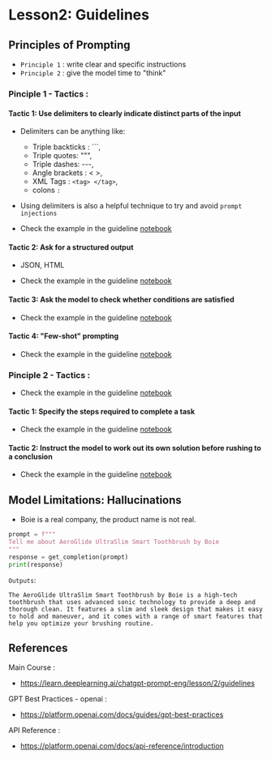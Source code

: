 # Lesson2: Guidelines


## Principles of Prompting

- `Principle 1` : write clear and specific instructions
- `Principle 2` : give the model time to "think"     

### Pinciple 1 - Tactics :  

#### Tactic 1: Use delimiters to clearly indicate distinct parts of the input
- Delimiters can be anything like: 
  - Triple backticks : ```, 
  - Triple quotes: """,
  - Triple dashes:  ---,  
  - Angle brackets : < >, 
  - XML Tags : `<tag> </tag>`, 
  - colons `:` 

- Using delimiters is also a helpful technique to try and avoid `prompt injections`

- Check the example in the guideline [notebook](./lab/l2-guidelines.ipynb)

#### Tactic 2: Ask for a structured output
- JSON, HTML

- Check the example in the guideline [notebook](./lab/l2-guidelines.ipynb)

#### Tactic 3: Ask the model to check whether conditions are satisfied
- Check the example in the guideline [notebook](./lab/l2-guidelines.ipynb)

#### Tactic 4: "Few-shot" prompting
- Check the example in the guideline [notebook](./lab/l2-guidelines.ipynb)

### Pinciple 2 - Tactics :  
- Check the example in the guideline [notebook](./lab/l2-guidelines.ipynb)

#### Tactic 1: Specify the steps required to complete a task
- Check the example in the guideline [notebook](./lab/l2-guidelines.ipynb)

#### Tactic 2: Instruct the model to work out its own solution before rushing to a conclusion
- Check the example in the guideline [notebook](./lab/l2-guidelines.ipynb)


## Model Limitations: Hallucinations
- Boie is a real company, the product name is not real.

```python
prompt = f"""
Tell me about AeroGlide UltraSlim Smart Toothbrush by Boie
"""
response = get_completion(prompt)
print(response)
```

`Outputs`:

```text
The AeroGlide UltraSlim Smart Toothbrush by Boie is a high-tech toothbrush that uses advanced sonic technology to provide a deep and thorough clean. It features a slim and sleek design that makes it easy to hold and maneuver, and it comes with a range of smart features that help you optimize your brushing routine.
```


## References

Main Course : 
- https://learn.deeplearning.ai/chatgpt-prompt-eng/lesson/2/guidelines

GPT Best Practices - openai : 
- https://platform.openai.com/docs/guides/gpt-best-practices 

API Reference :
- https://platform.openai.com/docs/api-reference/introduction



